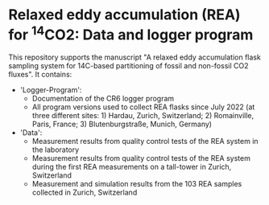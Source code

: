 # Relaxed eddy accumulation (REA) for <sup>14</sup>CO2: Data and logger program

This repository supports the manuscript "A relaxed eddy accumulation flask sampling system for 14C-based partitioning of fossil and non-fossil CO2 fluxes". It contains:

- 'Logger-Program':
  - Documentation of the CR6 logger program
  - All program versions used to collect REA flasks since July 2022 (at three different sites: 1) Hardau, Zurich, Switzerland; 2) Romainville, Paris, France; 3) Blutenburgstraße, Munich, Germany)
- 'Data':
  -  Measurement results from quality control tests of the REA system in the laboratory
  -  Measurement results from quality control tests of the REA system during the first REA measurements on a tall-tower in Zurich, Switzerland
  -  Measurement and simulation results from the 103 REA samples collected in Zurich, Switzerland
